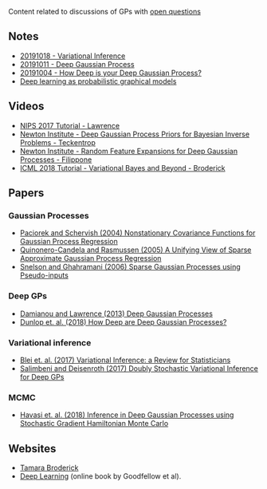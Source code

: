 Content related to discussions of GPs with [open questions](questions.md)

## Notes

- [20191018 - Variational Inference](notes/20191018.md)
- [20191011 - Deep Gaussian Process](notes/20191011.md)
- [20191004 - How Deep is your Deep Gaussian Process?](notes/20191004.md)
- [Deep learning as probabilistic graphical models](notes/deeplearning.md)

## Videos

- [NIPS 2017 Tutorial - Lawrence](https://www.youtube.com/watch?v=NHTGY8VCinY)
- [Newton Institute - Deep Gaussian Process Priors for Bayesian Inverse Problems - Teckentrop](https://www.newton.ac.uk/seminar/20180412113012001)
- [Newton Institute - Random Feature Expansions for Deep Gaussian Processes - Filippone](https://www.newton.ac.uk/seminar/20180206100011001)
- [ICML 2018 Tutorial - Variational Bayes and Beyond - Broderick](https://www.youtube.com/watch?v=DYRK0-_K2UU)

## Papers

### Gaussian Processes

- [Paciorek and Schervish (2004) Nonstationary Covariance Functions for Gaussian Process Regression](https://papers.nips.cc/paper/2350-nonstationary-covariance-functions-for-gaussian-process-regression.pdf)
- [Quinonero-Candela and Rasmussen (2005) A Unifying View of Sparse Approximate Gaussian Process Regression](http://www.jmlr.org/papers/v6/quinonero-candela05a.html)
- [Snelson and Ghahramani (2006) Sparse Gaussian Processes using Pseudo-inputs](http://papers.nips.cc/paper/2857-sparse-gaussian-processes-using-pseudo-inputs.pdf)

### Deep GPs

- [Damianou and Lawrence (2013) Deep Gaussian Processes](http://www.jmlr.org/proceedings/papers/v31/damianou13a.pdf)
- [Dunlop et. al. (2018) How Deep are Deep Gaussian Processes?](http://www.jmlr.org/papers/volume19/18-015/18-015.pdf) 

### Variational inference

- [Blei et. al. (2017) Variational Inference: a Review for Statisticians](https://www.tandfonline.com/doi/full/10.1080/01621459.2017.1285773)
- [Salimbeni and Deisenroth (2017) Doubly Stochastic Variational Inference for Deep GPs](http://papers.nips.cc/paper/7045-doubly-stochastic-variational-inference-for-deep-gaussian-processes)

### MCMC

- [Havasi et. al. (2018) Inference in Deep Gaussian Processes using Stochastic Gradient Hamiltonian Monte Carlo](http://papers.nips.cc/paper/7979-inference-in-deep-gaussian-processes-using-stochastic-gradient-hamiltonian-monte-carlo)

## Websites

- [Tamara Broderick](http://www.tamarabroderick.com/)
- [Deep Learning](http://www.deeplearningbook.org/) (online book by Goodfellow et al).
